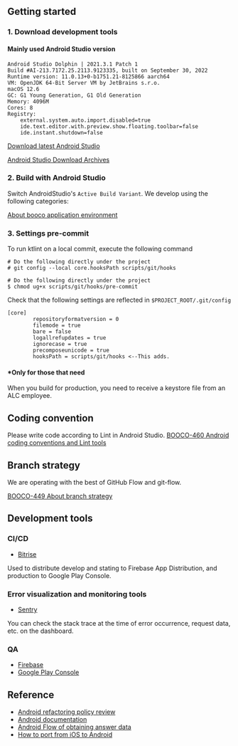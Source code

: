 
## Getting started

### 1. Download development tools

#### Mainly used Android Studio version

```
Android Studio Dolphin | 2021.3.1 Patch 1
Build #AI-213.7172.25.2113.9123335, built on September 30, 2022
Runtime version: 11.0.13+0-b1751.21-8125866 aarch64
VM: OpenJDK 64-Bit Server VM by JetBrains s.r.o.
macOS 12.6
GC: G1 Young Generation, G1 Old Generation
Memory: 4096M
Cores: 8
Registry:
    external.system.auto.import.disabled=true
    ide.text.editor.with.preview.show.floating.toolbar=false
    ide.instant.shutdown=false
```

[Download latest Android Studio](https://developer.android.com/studio)

[Android Studio Download Archives](https://developer.android.com/studio/archive?hl=ja)

### 2. Build with Android Studio

Switch AndroidStudio's `Active Build Variant`. We develop using the following categories:

[About booco application environment](https://alc-tec-service.atlassian.net/wiki/spaces/BO/pages/906199102/Android#%5CuD83D%5CuDCD8-%E8%AA%AC%E6%98%8E)

### 3. Settings pre-commit

To run ktlint on a local commit, execute the following command
```
# Do the following directly under the project
# git config --local core.hooksPath scripts/git/hooks

# Do the following directly under the project
$ chmod ug+x scripts/git/hooks/pre-commit
```

Check that the following settings are reflected in `$PROJECT_ROOT/.git/config`
```
[core]
        repositoryformatversion = 0
        filemode = true
        bare = false
        logallrefupdates = true
        ignorecase = true
        precomposeunicode = true
        hooksPath = scripts/git/hooks <--This adds.
```

#### *Only for those that need

When you build for production, you need to receive a keystore file from an ALC employee.

## Coding convention

Please write code according to Lint in Android Studio.
[BOOCO-460 Android coding conventions and Lint tools](https://alc-tec-service.atlassian.net/browse/BOOCO-460)


## Branch strategy

We are operating with the best of GitHub Flow and git-flow.

[BOOCO-449 About branch strategy](https://alc-tec-service.atlassian.net/browse/BOOCO-449)


## Development tools


### CI/CD

- [Bitrise](https://app.bitrise.io/dashboard)

Used to distribute develop and stating to Firebase App Distribution, and production to Google Play Console.


### Error visualization and monitoring tools

- [Sentry](https://sentry.io/organizations/alc-co-jp/projects/)

You can check the stack trace at the time of error occurrence, request data, etc. on the dashboard.


### QA

- [Firebase](https://console.firebase.google.com/u/0/project/booco-app/overview?pli=1)
- [Google Play Console](https://play.google.com/console/u/0/developers/4662629058136097219/app-list?onboardingflow=signup)


## Reference

- [Android refactoring policy review](https://alc-tec-service.atlassian.net/browse/BOOCO-361)
- [Android documentation](https://alc-tec-service.atlassian.net/wiki/spaces/BO/pages/832339984/Android)
- [Android Flow of obtaining answer data](https://alc-tec-service.atlassian.net/wiki/spaces/BO/pages/831881237/Android)
- [How to port from iOS to Android](https://alc-tec-service.atlassian.net/wiki/spaces/BO/pages/833257493/iOS+Android)

